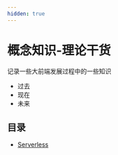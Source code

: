```yaml
---
hidden: true
---
```

# 概念知识-理论干货
记录一些大前端发展过程中的一些知识

* 过去
* 现在
* 未来

## 目录
* [Serverless](./serverless.md)
